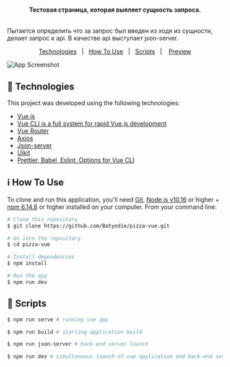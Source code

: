 <h4 align="center">
  Тестовая страница, которая выяляет сущность запроса.
</h4>
<p align="center" style="display: flex; justify-content: space-between;">
  
  Пытается определить что за запрос был введен  из ходя из сущности, делает запрос к api.
  В качестве api выступает json-server.
  
</p>

<p align="center">
  <a href="#rocket-technologies">Technologies</a>&nbsp;&nbsp;&nbsp;|&nbsp;&nbsp;
  <a href="#information_source-how-to-use">How To Use</a>&nbsp;&nbsp;&nbsp;|&nbsp;&nbsp;
  <a href="#pushpin-scripts">Scripts</a>&nbsp;&nbsp;&nbsp;|&nbsp;
   &nbsp;
  <a href="https://search-entity-batyodie.vercel.app/">Preview</a>
</p>

![App Screenshot](https://res.cloudinary.com/pizza-vue/image/upload/v1614949892/Screenshot_3_jippt3.png)

## :rocket: Technologies

This project was developed using the following technologies:

- [Vue.js](https://vuejs.org/)
- [Vue CLI is a full system for rapid Vue.js development](https://cli.vuejs.org/)
- [Vue Router](https://router.vuejs.org/ru/)
- [Axios](https://github.com/axios/axios)
- [Json-server](https://github.com/typicode/json-server)
- [Uikit](https://getuikit.com/)
- [Prettier, Babel, Eslint. Options for Vue CLI](https://cli.vuejs.org/core-plugins/babel.html#vue-cli-plugin-babel)

## :information_source: How To Use

To clone and run this application, you'll need [Git](https://git-scm.com), [Node.js v10.16][nodejs] or higher + [npm 6.14.8](https://www.npmjs.com/) or higher installed on your computer. From your command line:

```bash
# Clone this repository
$ git clone https://github.com/Batyodie/pizza-vue.git

# Go into the repository
$ cd pizza-vue

# Install dependencies
$ npm install

# Run the app
$ npm run dev
```

## :pushpin: Scripts

```bash
$ npm run serve # running vue app

$ npm run build # starting application build

$ npm run json-server # back-end server launch

$ npm run dev # simultaneous launch of vue application and back-end server for convenient work and full-fledged application work

```

[nodejs]: https://nodejs.org/
